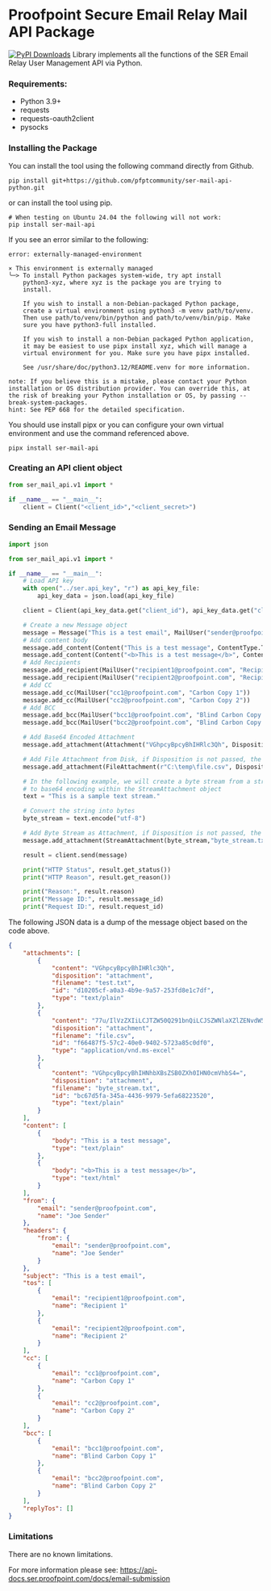 # Proofpoint Secure Email Relay Mail API Package
[![PyPI Downloads](https://static.pepy.tech/badge/ser-mail-api)](https://pepy.tech/projects/ser-mail-api)
Library implements all the functions of the SER Email Relay User Management API via Python.

### Requirements:

* Python 3.9+
* requests
* requests-oauth2client
* pysocks

### Installing the Package

You can install the tool using the following command directly from Github.

```
pip install git+https://github.com/pfptcommunity/ser-mail-api-python.git
```

or can install the tool using pip.

```
# When testing on Ubuntu 24.04 the following will not work:
pip install ser-mail-api
```

If you see an error similar to the following:

```
error: externally-managed-environment

× This environment is externally managed
╰─> To install Python packages system-wide, try apt install
    python3-xyz, where xyz is the package you are trying to
    install.

    If you wish to install a non-Debian-packaged Python package,
    create a virtual environment using python3 -m venv path/to/venv.
    Then use path/to/venv/bin/python and path/to/venv/bin/pip. Make
    sure you have python3-full installed.

    If you wish to install a non-Debian packaged Python application,
    it may be easiest to use pipx install xyz, which will manage a
    virtual environment for you. Make sure you have pipx installed.

    See /usr/share/doc/python3.12/README.venv for more information.

note: If you believe this is a mistake, please contact your Python installation or OS distribution provider. You can override this, at the risk of breaking your Python installation or OS, by passing --break-system-packages.
hint: See PEP 668 for the detailed specification.
```

You should use install pipx or you can configure your own virtual environment and use the command referenced above.

```
pipx install ser-mail-api
```

### Creating an API client object

```python
from ser_mail_api.v1 import *

if __name__ == "__main__":
    client = Client("<client_id>","<client_secret>")
```

### Sending an Email Message

```python
import json

from ser_mail_api.v1 import *

if __name__ == "__main__":
    # Load API key
    with open("../ser.api_key", "r") as api_key_file:
        api_key_data = json.load(api_key_file)

    client = Client(api_key_data.get("client_id"), api_key_data.get("client_secret"))

    # Create a new Message object
    message = Message("This is a test email", MailUser("sender@proofpoint.com", "Joe Sender"))
    # Add content body
    message.add_content(Content("This is a test message", ContentType.TEXT))
    message.add_content(Content("<b>This is a test message</b>", ContentType.HTML))
    # Add Recipients
    message.add_recipient(MailUser("recipient1@proofpoint.com", "Recipient 1"))
    message.add_recipient(MailUser("recipient2@proofpoint.com", "Recipient 2"))
    # Add CC
    message.add_cc(MailUser("cc1@proofpoint.com", "Carbon Copy 1"))
    message.add_cc(MailUser("cc2@proofpoint.com", "Carbon Copy 2"))
    # Add BCC
    message.add_bcc(MailUser("bcc1@proofpoint.com", "Blind Carbon Copy 1"))
    message.add_bcc(MailUser("bcc2@proofpoint.com", "Blind Carbon Copy 2"))

    # Add Base64 Encoded Attachment
    message.add_attachment(Attachment("VGhpcyBpcyBhIHRlc3Qh", Disposition.ATTACHMENT, "test.txt", "text/plain"))

    # Add File Attachment from Disk, if Disposition is not passed, the default is Disposition.ATTACHMENT
    message.add_attachment(FileAttachment(r"C:\temp\file.csv", Disposition.ATTACHMENT))

    # In the following example, we will create a byte stream from a string. This byte stream is converted
    # to base64 encoding within the StreamAttachment object
    text = "This is a sample text stream."

    # Convert the string into bytes
    byte_stream = text.encode("utf-8")

    # Add Byte Stream as Attachment, if Disposition is not passed, the default is Disposition.ATTACHMENT
    message.add_attachment(StreamAttachment(byte_stream,"byte_stream.txt", "text/plain", Disposition.ATTACHMENT))

    result = client.send(message)

    print("HTTP Status", result.get_status())
    print("HTTP Reason", result.get_reason())

    print("Reason:", result.reason)
    print("Message ID:", result.message_id)
    print("Request ID:", result.request_id)
```

The following JSON data is a dump of the message object based on the code above.

```json
{
    "attachments": [
        {
            "content": "VGhpcyBpcyBhIHRlc3Qh",
            "disposition": "attachment",
            "filename": "test.txt",
            "id": "d10205cf-a0a3-4b9e-9a57-253fd8e1c7df",
            "type": "text/plain"
        },
        {
            "content": "77u/IlVzZXIiLCJTZW50Q291bnQiLCJSZWNlaXZlZENvdW50Ig0KIm5vcmVwbHlAcHJvb2Zwb2ludC5jb20sIGxqZXJhYmVrQHBmcHQuaW8iLCIwIiwiMCINCg==",
            "disposition": "attachment",
            "filename": "file.csv",
            "id": "f66487f5-57c2-40e0-9402-5723a85c0df0",
            "type": "application/vnd.ms-excel"
        },
        {
            "content": "VGhpcyBpcyBhIHNhbXBsZSB0ZXh0IHN0cmVhbS4=",
            "disposition": "attachment",
            "filename": "byte_stream.txt",
            "id": "bc67d5fa-345a-4436-9979-5efa68223520",
            "type": "text/plain"
        }
    ],
    "content": [
        {
            "body": "This is a test message",
            "type": "text/plain"
        },
        {
            "body": "<b>This is a test message</b>",
            "type": "text/html"
        }
    ],
    "from": {
        "email": "sender@proofpoint.com",
        "name": "Joe Sender"
    },
    "headers": {
        "from": {
            "email": "sender@proofpoint.com",
            "name": "Joe Sender"
        }
    },
    "subject": "This is a test email",
    "tos": [
        {
            "email": "recipient1@proofpoint.com",
            "name": "Recipient 1"
        },
        {
            "email": "recipient2@proofpoint.com",
            "name": "Recipient 2"
        }
    ],
    "cc": [
        {
            "email": "cc1@proofpoint.com",
            "name": "Carbon Copy 1"
        },
        {
            "email": "cc2@proofpoint.com",
            "name": "Carbon Copy 2"
        }
    ],
    "bcc": [
        {
            "email": "bcc1@proofpoint.com",
            "name": "Blind Carbon Copy 1"
        },
        {
            "email": "bcc2@proofpoint.com",
            "name": "Blind Carbon Copy 2"
        }
    ],
    "replyTos": []
}
```

### Limitations

There are no known limitations.

For more information please see: https://api-docs.ser.proofpoint.com/docs/email-submission
